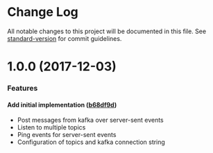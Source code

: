 # Change Log

All notable changes to this project will be documented in this file. See [standard-version](https://github.com/conventional-changelog/standard-version) for commit guidelines.

<a name="1.0.0"></a>
# 1.0.0 (2017-12-03)


### Features

#### Add initial implementation ([b68df9d](https://github.com/relekang/kafka-sse-echo/commit/b68df9d))
* Post messages from kafka over server-sent events
* Listen to multiple topics
* Ping events for server-sent events
* Configuration of topics and kafka connection string
